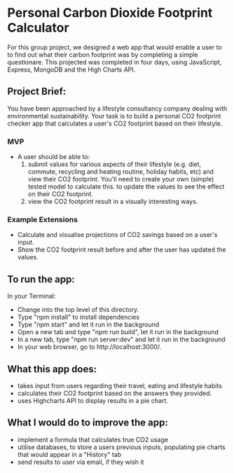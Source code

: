 # Personal Carbon Dioxide Footprint Calculator

For this group project, we designed a web app that would enable a user to to find out what their carbon footprint was by completing a simple questionare. This projected was completed in four days, using JavaScript, Express, MongoDB and the High Charts API.

## Project Brief:

You have been approached by a lifestyle consultancy company dealing with environmental sustainability. Your task is to build a personal CO2 footprint checker app that calculates a user's CO2 footprint based on their lifestyle.

### MVP

* A user should be able to:
  1. submit values for various aspects of their lifestyle (e.g. diet, commute, recycling and heating routine, holiday habits, etc) and view their CO2 footprint. You'll need to create your own (simple) tested model to calculate this.
to update the values to see the effect on their CO2 footprint.
  2. view the CO2 footprint result in a visually interesting ways.

### Example Extensions
* Calculate and visualise projections of CO2 savings based on a user's input.
* Show the CO2 footprint result before and after the user has updated the values.

## To run the app:

In your Terminal:
* Change into the top level of this directory.
* Type "npm install" to install dependencies
* Type "npm start" and let it run in the background
* Open a new tab and type "npm run build", let it run in the background
* In a new tab, type "npm run server:dev" and let it run in the background
* In your web browser, go to http://localhost:3000/.

## What this app does:
  * takes input from users regarding their travel, eating and lifestyle habits
  * calculates their CO2 footprint based on the answers they provided.
  * uses Highcharts API to display results in a pie chart.
  
## What I would do to improve the app:
  * implement a formula that calculates true CO2 usage
  * utilise databases, to store a users previous inputs, populating pie charts that would appear in a "History" tab
  * send results to user via email, if they wish it
